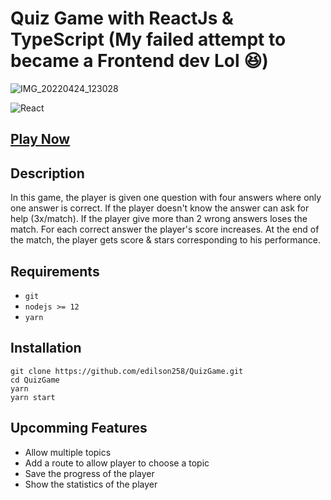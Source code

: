 # Quiz Game with ReactJs & TypeScript (My failed attempt to became a Frontend dev Lol 😆)

![IMG_20220424_123028](https://user-images.githubusercontent.com/101186072/164972232-3e71be81-f14f-4b1e-9704-7616a88c6a79.jpg)

![React](https://img.shields.io/badge/react-%2320232a.svg?style=for-the-badge&logo=react&logoColor=%2361DAFB)

## [Play Now](https://quiz-game-liart.vercel.app/)

## Description ##

In this game, the player is given one question with four answers where only one answer is correct.
If the player doesn't know the answer can ask for help (3x/match). 
If the player give more than 2 wrong answers loses the match.
For each correct answer the player's score increases.
At the end of the match, the player gets score & stars corresponding to his performance.

## Requirements ##
* `git`
* `nodejs >= 12`
* `yarn`

## Installation ##

```
git clone https://github.com/edilson258/QuizGame.git
cd QuizGame
yarn
yarn start
```

## Upcomming Features ##

* Allow multiple topics 
* Add a route to allow player to choose a topic
* Save the progress of the player
* Show the statistics of the player

